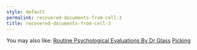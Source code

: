 ```yaml
---
style: default
permalink: recovered-documents-from-cell-3
title: recovered-documents-from-cell-3
---
```

You may also like:
[Routine Psychological Evaluations By Dr Glass](http://scp-wiki.net/routine-psychological-evaluations-by-dr-glass)
[Picking](http://scp-wiki.net/picking)